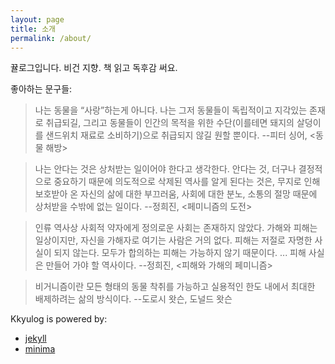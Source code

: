```yaml
---
layout: page
title: 소개
permalink: /about/
---
```

뀰로그입니다. 비건 지향. 책 읽고 독후감 써요.

좋아하는 문구들:

> 나는 동물을 “사랑”하는게 아니다. 나는 그저 동물들이 독립적이고 지각있는
> 존재로 취급되길, 그리고 동물들이 인간의 목적을 위한 수단(이를테면 돼지의
> 살덩이를 샌드위치 재료로 소비하기)으로 취급되지 않길 원할 뿐이다.
> --피터 싱어, \<동물 해방\>

> 나는 안다는 것은 상처받는 일이어야 한다고 생각한다. 안다는 것, 더구나
> 결정적으로 중요하기 때문에 의도적으로 삭제된 역사를 알게 된다는 것은, 무지로
> 인해 보호받아 온 자신의 삶에 대한 부끄러움, 사회에 대한 분노, 소통의 절망
> 때문에 상처받을 수밖에 없는 일이다. --정희진, \<페미니즘의 도전\>

> 인류 역사상 사회적 약자에게 정의로운 사회는 존재하지 않았다. 가해와 피해는
> 일상이지만, 자신을 가해자로 여기는 사람은 거의 없다. 피해는 저절로 자명한
> 사실이 되지 않는다. 모두가 합의하는 피해는 가능하지 않기 때문이다. ...
> 피해 사실은 만들어 가야 할 역사이다. --정희진, \<피해와 가해의 페미니즘\>

> 비거니즘이란 모든 형태의 동물 착취를 가능하고 실용적인 한도 내에서 최대한
> 배제하려는 삶의 방식이다. --도로시 왓슨, 도널드 왓슨

Kkyulog is powered by:

* [jekyll](https://github.com/jekyll/jekyll)
* [minima](https://github.com/jekyll/minima)
